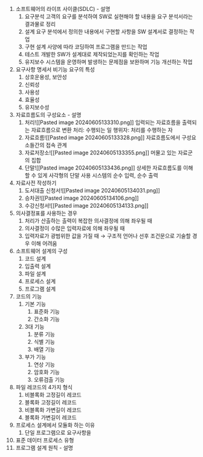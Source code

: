 1. 소프트웨어의 라이프 사이클(SDLC) - 설명
	1. 요구분석
	   고객의 요구를 분석하여 SW로 실현해야 할 내용을 요구 분석서라는 결과물로 정리
	2. 설계
	   요구 분석에서 정의한 내용에서 구현할 사항을 SW 설계서로 결정하는 작업
	3. 구현
	   설계 사양에 따라 코딩하여 프로그램을 만드는 작업
	4. 테스트
	   개발한 SW가 설계대로 제작되었는지를 확인하는 작업
	5. 유지보수
	   시스템을 운영하며 발생하는 문제점을 보완하며 기능 개선하는 작업
2. 요구사항 명세서 비기능 요구의 특성
	1. 상호운용성, 보안성
	2. 신뢰성
	3. 사용성
	4. 효율성
	5. 유지보수성
3. 자료흐름도의 구성요소 - 설명
	1. 처리![[Pasted image 20240605133310.png]]
	   입력되는 자료흐름을 출력되는 자료흐름으로 변환
	   처리: 수행되는 일
	   행위자: 처리를 수행하는 자
	2. 자료흐름![[Pasted image 20240605133328.png]]
	   자료흐름도에서 구성요소들간의 접속 관계
	3. 자료저장소![[Pasted image 20240605133355.png]]
	   머물고 있는 자료군의 집합
	4. 단말![[Pasted image 20240605133436.png]]
	   상세한 자료흐름도를 이해할 수 있게 사각형의 단말 사용
	   시스템의 순수 입력, 순수 출력
4. 자료사전 작성하기
	1. 도서대출 신청서![[Pasted image 20240605134031.png]]
	2. 승차권![[Pasted image 20240605134106.png]]
	3. 수강신청서![[Pasted image 20240605134133.png]]
5. 의사결정표를 사용하는 경우
	1. 처리가 산출하는 출력이 복잡한 의사결정에 의해 좌우될 때
	2. 의사결정이 수많은 입력자료에 의해 좌우될 때
	3. 입력자료가 광범위한 값을 가질 때
	   → 구조적 언어나 선후 조건문으로 기술할 경우 이해 어려움
6. 소프트웨어 설계의 구성
	1. 코드 설계
	2. 입출력 설계
	3. 파일 설계
	4. 프로세스 설계
	5. 프로그램 설계
7. 코드의 기능
	1. 기본 기능
		1. 표준화 기능
		2. 간소화 기능
	2. 3대 기능
		1. 분류 기능
		2. 식별 기능
		3. 배열 기능
	3. 부가 기능
		1. 연상 기능
		2. 암호화 기능
		3. 오류검출 기능
8. 파일 레코드의 4가지 형식
	1. 비블록화 고정길이 레코드
	2. 블록화 고정길이 레코드
	3. 비블록화 가변길이 레코드
	4. 블록화 가변길이 레코드
9. 프로세스 설계에서 모듈화 하는 이유
	1. 단일 프로그램으로 요구사항을 
10. 표준 데이터 프로세스 유형
11. 프로그램 설계 원칙 - 설명